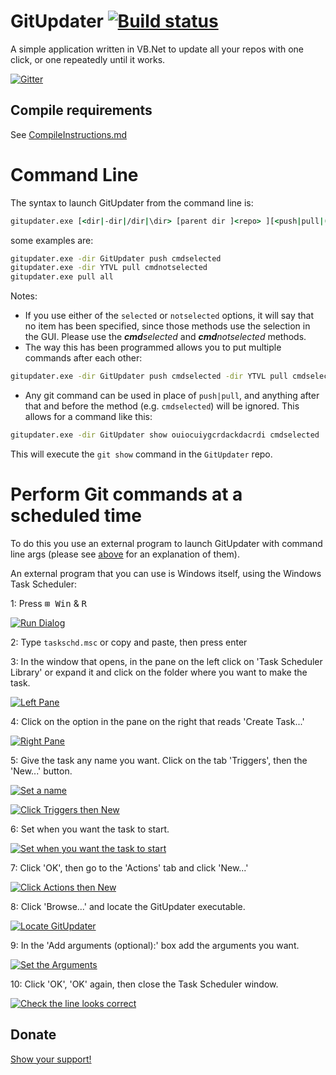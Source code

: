 # GitUpdater [![Build status](https://ci.appveyor.com/api/projects/status/72cvetqe8awtp2fn)](https://ci.appveyor.com/project/Walkman100/gitupdater)
A simple application written in VB.Net to update all your repos with one click, or one repeatedly until it works.

[![Gitter](https://badges.gitter.im/Join%20Chat.svg)](https://gitter.im/Walkman100/Walkman?utm_source=badge&utm_medium=badge&utm_campaign=pr-badge&utm_content=badge)

## Compile requirements
See [CompileInstructions.md](https://github.com/Walkman100/gists/blob/master/CompileInstructions.md)

# Command Line
The syntax to launch GitUpdater from the command line is:
```cmd
gitupdater.exe [<dir|-dir|/dir|\dir> [parent dir ]<repo> ][<push|pull|(any git command)> [* ]<all|selected|notselected|cmdselected|cmdnotselected>]
```
some examples are:

```cmd
gitupdater.exe -dir GitUpdater push cmdselected
gitupdater.exe -dir YTVL pull cmdnotselected
gitupdater.exe pull all
```

Notes:

- If you use either of the `selected` or `notselected` options, it will say that no item has been specified, since those methods use the selection in the GUI. Please use the <i><b>cmd</b>selected</i> and <i><b>cmd</b>notselected</i> methods.
- The way this has been programmed allows you to put multiple commands after each other:
```cmd
gitupdater.exe -dir GitUpdater push cmdselected -dir YTVL pull cmdselected
```
- Any git command can be used in place of `push|pull`, and anything after that and before the method (e.g. `cmdselected`) will be ignored. This allows for a command like this:

```cmd
gitupdater.exe -dir GitUpdater show ouiocuiygcrdackdacrdi cmdselected
```

This will execute the `git show` command in the `GitUpdater` repo.

# Perform Git commands at a scheduled time
To do this you use an external program to launch GitUpdater with command line args (please see [above](#command-line) for an explanation of them).

An external program that you can use is Windows itself, using the Windows Task Scheduler:

1: Press <kbd>⊞ Win</kbd> & <kbd>R</kbd>

[![Run Dialog][Run Dialog]][Run Dialog]

  [Run Dialog]: http://walkman100.github.io/images/Screenshots/My_Projects/GitUpdater/WinTaskSchdRun.png

2: Type `taskschd.msc` or copy and paste, then press enter

3: In the window that opens, in the pane on the left click on 'Task Scheduler Library' or expand it and click on the folder where you want to make the task.

[![Left Pane][Left Pane]][Left Pane]

  [Left Pane]: http://walkman100.github.io/images/Screenshots/My_Projects/GitUpdater/WinTaskSchdLeftPane.png

4: Click on the option in the pane on the right that reads 'Create Task...'

[![Right Pane][Right Pane]][Right Pane]

  [Right Pane]: http://walkman100.github.io/images/Screenshots/My_Projects/GitUpdater/WinTaskSchdRightPane.png

5: Give the task any name you want. Click on the tab 'Triggers', then the 'New...' button.

[![Set a name][Set a name]][Set a name]

[![Click Triggers then New][New Trigger]][New Trigger]

  [Set a name]: http://walkman100.github.io/images/Screenshots/My_Projects/GitUpdater/WinTaskSchdName.png
  [New Trigger]: http://walkman100.github.io/images/Screenshots/My_Projects/GitUpdater/WinTaskSchdTriggersNew.png

6: Set when you want the task to start.

[![Set when you want the task to start][task start]][task start]

  [task start]: http://walkman100.github.io/images/Screenshots/My_Projects/GitUpdater/WinTaskSchdTaskStart.png

7: Click 'OK', then go to the 'Actions' tab and click 'New...'

[![Click Actions then New][new action]][new action]

  [new action]: http://walkman100.github.io/images/Screenshots/My_Projects/GitUpdater/WinTaskSchdActionsNew.png

8: Click 'Browse...' and locate the GitUpdater executable.

[![Locate GitUpdater][locate exe]][locate exe]

  [locate exe]: http://walkman100.github.io/images/Screenshots/My_Projects/GitUpdater/WinTaskSchdLocateGitUpdater.png

9: In the 'Add arguments (optional):' box add the arguments you want.

[![Set the Arguments][arguments]][arguments]

  [arguments]: http://walkman100.github.io/images/Screenshots/My_Projects/GitUpdater/WinTaskSchdArguments.png

10: Click 'OK', 'OK' again, then close the Task Scheduler window.

[![Check the line looks correct][check]][check]

  [check]: http://walkman100.github.io/images/Screenshots/My_Projects/GitUpdater/WinTaskSchdDone.png

## Donate
[Show your support!](http://walkman100.github.io/donate)
